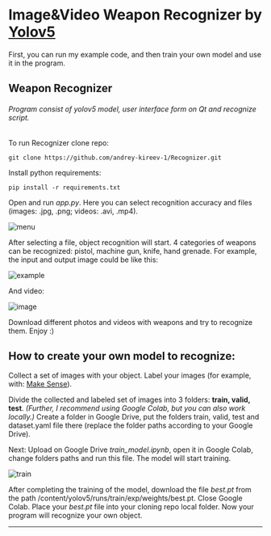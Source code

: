 # Image&Video Weapon Recognizer by [Yolov5](https://github.com/ultralytics/yolov5)
First, you can run my example code, and then train your own model and use it in the program.
## Weapon Recognizer
###### Program consist of yolov5 model, user interface form on Qt and recognize script.
To run Recognizer clone repo:
```
git clone https://github.com/andrey-kireev-1/Recognizer.git
```
Install python requirements:
```
pip install -r requirements.txt
```
Open and run *app.py*. Here you can select recognition accuracy and files (images: .jpg, .png; videos: .avi, .mp4).

![menu](https://user-images.githubusercontent.com/71035387/171960871-8ab1f746-5bad-4f83-a5f8-058b3002d839.png)

After selecting a file, object recognition will start. 4 categories of weapons can be recognized: pistol, machine gun, knife, hand grenade. For example, the input and output image could be like this:

![example](https://user-images.githubusercontent.com/71035387/171962072-b1fe5c6e-ea10-4582-93f1-7752bc3820c2.png)

And video:

![image](https://user-images.githubusercontent.com/71035387/171964385-877c6aad-d741-44ed-8680-f5f4dc0264f1.png)


Download different photos and videos with weapons and try to recognize them. Enjoy :)

## How to create your own model to recognize:
Collect a set of images with your object. Label your images (for example, with: [Make Sense](https://www.makesense.ai/)). 

Divide the collected and labeled set of images into 3 folders: **train, valid, test**. *(Further, I recommend using Google Colab, but you can also work locally.)* Create a folder in Google Drive, put the folders train, valid, test and dataset.yaml file there (replace the folder paths according to your Google Drive). 

Next: Upload on Google Drive *train_model.ipynb*, open it in Google Colab, change folders paths and run this file. The model will start training.

![train](https://user-images.githubusercontent.com/71035387/171963769-e03ccc93-4fa3-49de-812b-405e5ced0f25.png)

After completing the training of the model, download the file *best.pt* from the path /content/yolov5/runs/train/exp/weights/best.pt. Close Google Colab. Place your *best.pt* file into your cloning repo local folder. Now your program will recognize your own object.
____
